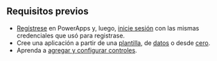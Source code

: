 ## <a name="prerequisites"></a>Requisitos previos
* [Regístrese](../maker/signup-for-powerapps.md) en PowerApps y, luego, [inicie sesión](https://web.powerapps.com) con las mismas credenciales que usó para registrase.
* Cree una aplicación a partir de una [plantilla](../maker/canvas-apps/get-started-test-drive.md), de [datos](../maker/canvas-apps/get-started-create-from-data.md) o desde [cero](../maker/canvas-apps/get-started-create-from-blank.md).
* Aprenda a [agregar y configurar controles](../maker/canvas-apps/add-configure-controls.md).
